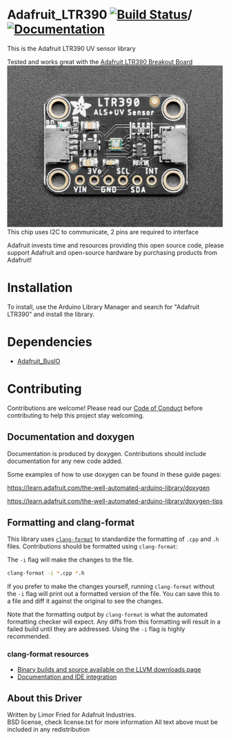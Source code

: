Adafruit_LTR390 [![Build Status](https://github.com/adafruit/Adafruit_LTR390/workflows/Arduino%20Library%20CI/badge.svg)](https://github.com/adafruit/Adafruit_LTR390/actions)/[![Documentation](https://github.com/adafruit/ci-arduino/blob/master/assets/doxygen_badge.svg)](http://adafruit.github.io/Adafruit_LTR390/html/index.html)
================

This is the Adafruit LTR390 UV sensor library

Tested and works great with the [Adafruit LTR390 Breakout Board](http://www.adafruit.com/)
[<img src="assets/board.png?raw=true" width="500px">](https://www.adafruit.com/products/4831)
This chip uses I2C to communicate, 2 pins are required to interface

Adafruit invests time and resources providing this open source code,
please support Adafruit and open-source hardware by purchasing
products from Adafruit!

# Installation
To install, use the Arduino Library Manager and search for "Adafruit LTR390" and install the library.

# Dependencies
* [Adafruit_BusIO](https://github.com/adafruit/Adafruit_BusIO)

# Contributing

Contributions are welcome! Please read our [Code of Conduct](https://github.com/adafruit/Adafruit_LTR390/blob/master/CODE_OF_CONDUCT.md>)
before contributing to help this project stay welcoming.

## Documentation and doxygen
Documentation is produced by doxygen. Contributions should include documentation for any new code added.

Some examples of how to use doxygen can be found in these guide pages:

https://learn.adafruit.com/the-well-automated-arduino-library/doxygen

https://learn.adafruit.com/the-well-automated-arduino-library/doxygen-tips

## Formatting and clang-format
This library uses [`clang-format`](https://releases.llvm.org/download.html) to standardize the formatting of `.cpp` and `.h` files.
Contributions should be formatted using `clang-format`:

The `-i` flag will make the changes to the file.
```bash
clang-format -i *.cpp *.h
```
If you prefer to make the changes yourself, running `clang-format` without the `-i` flag will print out a formatted version of the file. You can save this to a file and diff it against the original to see the changes.

Note that the formatting output by `clang-format` is what the automated formatting checker will expect. Any diffs from this formatting will result in a failed build until they are addressed. Using the `-i` flag is highly recommended.

### clang-format resources
  * [Binary builds and source available on the LLVM downloads page](https://releases.llvm.org/download.html)
  * [Documentation and IDE integration](https://clang.llvm.org/docs/ClangFormat.html)

## About this Driver
Written by Limor Fried for Adafruit Industries.  
BSD license, check license.txt for more information
All text above must be included in any redistribution
